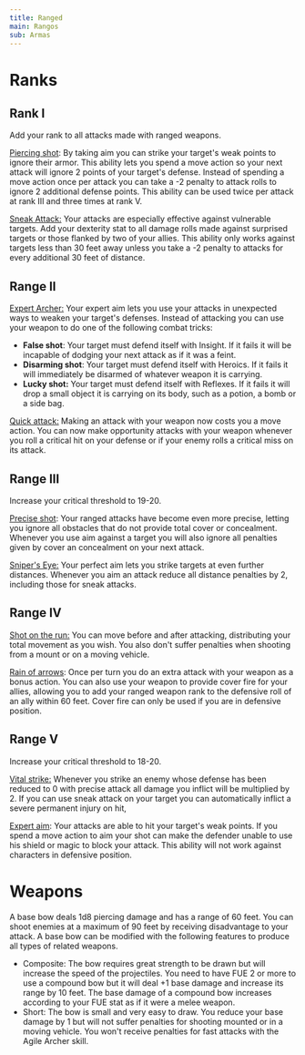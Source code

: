```yaml
---
title: Ranged
main: Rangos
sub: Armas
---
```


# Ranks

## Rank I 

Add your rank to all attacks made with ranged weapons.

<u>Piercing shot</u>: By taking aim you can strike your target's weak points to ignore their armor. This ability lets you spend a move action so your next attack will ignore 2 points of your target's defense. Instead of spending a move action once per attack you can take a -2 penalty to attack rolls to ignore 2 additional defense points. This ability can be used twice per attack at rank III and three times at rank V.  

<u>Sneak Attack:</u> Your attacks are especially effective against vulnerable targets. Add your dexterity stat to all damage rolls made against surprised targets or those flanked by two of your allies. This ability only works against targets less than 30 feet away unless you take a -2 penalty to attacks for every additional 30 feet of distance. 

## Range II

<u>Expert Archer:</u> Your expert aim lets you use your attacks in unexpected ways to weaken your target's defenses. Instead of attacking you can use your weapon to do one of the following combat tricks: 

- **False shot**: Your target must defend itself with Insight. If it fails it will be incapable of dodging your next attack as if it was a feint.
- **Disarming shot**: Your target must defend itself with Heroics. If it fails it will immediately be disarmed of whatever weapon it is carrying.
- **Lucky shot:** Your target must defend itself with Reflexes. If it fails it will drop a small object it is carrying on its body, such as a potion, a bomb or a side bag.

<u>Quick attack:</u> Making an attack with your weapon now costs you a move action. You can now make opportunity attacks with your weapon whenever you roll a critical hit on your defense or if your enemy rolls a critical miss on its attack.

## Range III 

Increase your critical threshold to 19-20.

<u>Precise shot</u>: Your ranged attacks have become even more precise, letting you ignore all obstacles that do not provide total cover or concealment. Whenever you use aim against a target you will also ignore all penalties given by cover an concealment on your next attack.

<u>Sniper's Eye:</u> Your perfect aim lets you strike targets at even further distances. Whenever you aim an attack reduce all distance penalties by 2, including those for sneak attacks. 

## Range IV

<u>Shot on the run:</u> You can move before and after attacking, distributing your total movement as you wish. You also don't suffer penalties when shooting from a mount or on a moving vehicle.

<u>Rain of arrows</u>: Once per turn you do an extra attack with your weapon as a bonus action. You can also use your weapon to provide cover fire for your allies, allowing you to add your ranged weapon rank to the defensive roll of an ally within 60 feet. Cover fire can only be used if you are in defensive position.

## Range V

Increase your critical threshold to 18-20.

<u>Vital strike:</u> Whenever you strike an enemy whose defense has been reduced to 0 with precise attack all damage you inflict will be multiplied by 2. If you can use sneak attack on your target you can automatically inflict a severe permanent injury on hit,

<u>Expert aim</u>: Your attacks are able to hit your target's weak points. If you spend a move action to aim your shot can make the defender unable to use his shield or magic to block your attack. This ability will not work against characters in defensive position.

# Weapons

A base bow deals 1d8 piercing damage and has a range of 60 feet. You can shoot enemies at a maximum of 90 feet by receiving disadvantage to your attack. A base bow can be modified with the following features to produce all types of related weapons.

- Composite: The bow requires great strength to be drawn but will increase the speed of the projectiles. You need to have FUE 2 or more to use a compound bow but it will deal +1 base damage and increase its range by 10 feet. The base damage of a compound bow increases according to your FUE stat as if it were a melee weapon.
- Short: The bow is small and very easy to draw. You reduce your base damage by 1 but will not suffer penalties for shooting mounted or in a moving vehicle. You won't receive penalties for fast attacks with the Agile Archer skill.

